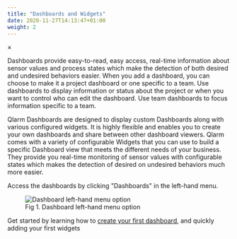 ```yaml
---
title: "Dashboards and Widgets"
date: 2020-11-27T14:13:47+01:00
weight: 2
---
```

<!-- The Modal -->
<div id="myModal" class="modal">
  <span class="close">&times;</span>
  <img class="modal-content" id="img01">
  <div id="caption"></div>
</div>

Dashboards provide easy-to-read, easy access, real-time information about sensor values and process states which make the detection of both desired and undesired behaviors easier.
When you add a dashboard, you can choose to make it a project dashboard or one specific to a team. Use dashboards to display information or status about the project or when you want to control who can edit the dashboard. Use team dashboards to focus information specific to a team.

Qlarm Dashboards are designed to display custom Dashboards along with various configured widgets. It is highly flexible and enables you to create your own dashboards and share between other dashboard viewers. Qlarm comes with a variety of configurable Widgets that you can use to build a specific Dashboard view that meets the different needs of your business. They provide you real-time monitoring of sensor values with configurable states which makes the detection of desired on undesired behaviors much more easier.

Access the dashboards by clicking "Dashboards" in the left-hand menu.

<figure class="image_container">
    <img class="center_image figure_resize1" onClick="reply_click(this)"  id="dashboard_menu" src="/dashboard_menu.png" alt="Dashboard left-hand menu option">
    <figcaption>Fig 1. Dashboard left-hand menu option</figcaption>
</figure>

Get started by learning how to [create your first dashboard](/dashboards-and-widgets/create-rename-and-delete-dashboard), and quickly adding your first widgets

<script>
// Get the modal
var modal = document.getElementById("myModal");

var modalImg = document.getElementById("img01");
var captionText = document.getElementById("caption");
function reply_click(img)
{
    modal.style.display = "block";
    modalImg.src = img.src;
    captionText.innerHTML = img.alt;
}

modal.onclick = function() { 
  modal.style.display = "none";
}

document.addEventListener('keyup', function(e) {
    if (e.keyCode == 27) {
        modal.style.display = "none";
    }
});
</script>